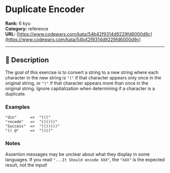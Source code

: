 # Duplicate Encoder

**Rank:** 6 kyu  
**Category:** reference  
**URL:** [https://www.codewars.com/kata/54b42f9314d9229fd6000d9c](https://www.codewars.com/kata/54b42f9314d9229fd6000d9c)

---

## 📝 Description

The goal of this exercise is to convert a string to a new string where each character in the new string is `"("` if that character appears only once in the original string, or `")"` if that character appears more than once in the original string. Ignore capitalization when determining if a character is a duplicate.

### Examples

```
"din"      =>  "((("
"recede"   =>  "()()()"
"Success"  =>  ")())())"
"(( @"     =>  "))((" 
```

### Notes

Assertion messages may be unclear about what they display in some languages. If you read `"...It Should encode XXX"`, the `"XXX"` is the expected result, not the input!

